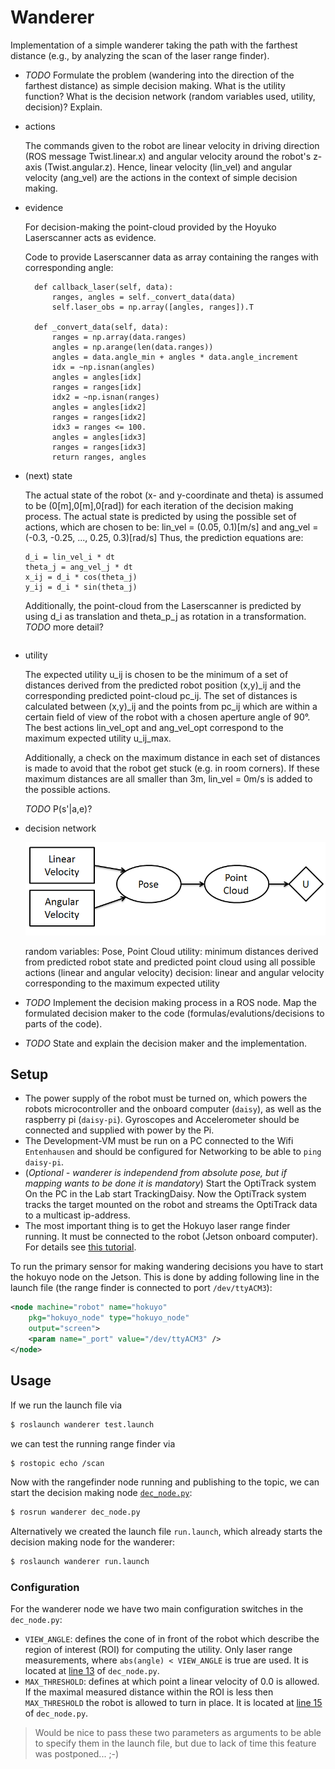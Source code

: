 Wanderer
========

Implementation of a simple wanderer taking the path with the farthest distance
(e.g., by analyzing the scan of the laser range finder).

* *TODO* Formulate the problem (wandering into the direction of the farthest
  distance) as simple decision making. What is the utility function? What is
  the decision network (random variables used, utility, decision)? Explain.
  
* actions
  
  The commands given to the robot are linear velocity in driving direction (ROS message Twist.linear.x) and angular velocity around the robot's z-axis (Twist.angular.z).
  Hence, linear velocity (lin_vel) and angular velocity (ang_vel) are the actions in the context of simple decision making. 
  
* evidence
  
  For decision-making the point-cloud provided by the Hoyuko Laserscanner acts as evidence.
  
  Code to provide Laserscanner data as array containing the ranges with corresponding angle:
  ```
    def callback_laser(self, data):
        ranges, angles = self._convert_data(data)
        self.laser_obs = np.array([angles, ranges]).T

    def _convert_data(self, data):
        ranges = np.array(data.ranges)
        angles = np.arange(len(data.ranges))
        angles = data.angle_min + angles * data.angle_increment
        idx = ~np.isnan(angles)
        angles = angles[idx]
        ranges = ranges[idx]
        idx2 = ~np.isnan(ranges)
        angles = angles[idx2]
        ranges = ranges[idx2]
        idx3 = ranges <= 100.
        angles = angles[idx3]
        ranges = ranges[idx3]
        return ranges, angles
  ```
  
* (next) state
  
  The actual state of the robot (x- and y-coordinate and theta) is assumed to be (0[m],0[m],0[rad]) for each iteration of the decision making process.
  The actual state is predicted by using the possible set of actions, which are chosen to be: 
  lin_vel = (0.05, 0.1)[m/s] and ang_vel = (-0.3, -0.25, ..., 0.25, 0.3)[rad/s]
  Thus, the prediction equations are:
  ```
  d_i = lin_vel_i * dt
  theta_j = ang_vel_j * dt
  x_ij = d_i * cos(theta_j)
  y_ij = d_i * sin(theta_j)
  ```
  
  Additionally, the point-cloud from the Laserscanner is predicted by using d_i as translation and theta_p_j as rotation in a transformation.
  *TODO* more detail?
  
  ```
  
  ```
  
* utility
  
  The expected utility u_ij is chosen to be the minimum of a set of distances derived from the predicted robot position (x,y)_ij and the corresponding predicted point-cloud pc_ij.
  The set of distances is calculated between (x,y)_ij and the points from pc_ij which are within a certain field of view of the robot with a chosen aperture angle of 90°.
  The best actions lin_vel_opt and ang_vel_opt correspond to the maximum expected utility u_ij_max.
  
  Additionally, a check on the maximum distance in each set of distances is made to avoid that the robot get stuck (e.g. in room corners).
  If these maximum distances are all smaller than 3m, lin_vel = 0m/s is added to the possible actions.
  
  *TODO* P(s'|a,e)?
  
* decision network
  
  ![alt text](https://github.com/tomas-thalmann/demos_ros/blob/wanderer-gr2/wanderer/decnet.PNG)
  
  random variables: Pose, Point Cloud
  utility: minimum distances derived from predicted robot state and predicted point cloud using all possible actions (linear and angular velocity)
  decision: linear and angular velocity corresponding to the maximum expected utility
  
* *TODO* Implement the decision making process in a ROS node. Map the
  formulated decision maker to the code (formulas/evalutions/decisions to parts
  of the code).
  
  
  
* *TODO* State and explain the decision maker and the implementation.

Setup
-----

* The power supply of the robot must be turned on, which powers the robots microcontroller and the onboard computer (`daisy`), 
as well as the raspberry pi (`daisy-pi`). Gyroscopes and Accelerometer should be connected and supplied with power by the Pi.
* The Development-VM must be run on a PC connected to the Wifi `Entenhausen` and should be configured for Networking to be able to `ping daisy-pi`.
* (*Optional - wanderer is independend from absolute pose, but if mapping wants to be done it is mandatory*) Start the OptiTrack system On the PC in the Lab start TrackingDaisy. Now the OptiTrack system tracks the target mounted on the robot and streams the OptiTrack data to a multicast ip-address.
* The most important thing is to get the Hokuyo laser range finder running. It must be connected to the robot (Jetson onboard computer). For details see [this tutorial](https://tuw-cpsg.github.io/tutorials/hokuyo-urg-04lx/).

To run the primary sensor for making wandering decisions you have to start the hokuyo node on the Jetson. This is done by adding following line in the launch file (the range finder is connected to port `/dev/ttyACM3`):

```xml
<node machine="robot" name="hokuyo"
	pkg="hokuyo_node" type="hokuyo_node"
	output="screen">
    <param name="_port" value="/dev/ttyACM3" />
</node>
```

Usage
-----

If we run the launch file via

```bash
$ roslaunch wanderer test.launch
```

we can test the running range finder via

```bash
$ rostopic echo /scan
```

Now with the rangefinder node running and publishing to the topic, we can start the decision making node [`dec_node.py`](scripts/dec_node.py):

```bash
$ rosrun wanderer dec_node.py
```

Alternatively we created the launch file `run.launch`, which already starts the decision making node for the wanderer:

```bash
$ roslaunch wanderer run.launch
```

### Configuration

For the wanderer node we have two main configuration switches in the `dec_node.py`:
* `VIEW_ANGLE`: defines the cone of in front of the robot which describe the region of interest (ROI) for computing the utility. Only laser range measurements, where `abs(angle) < VIEW_ANGLE` is true are used. It is located at [line 13](https://github.com/tomas-thalmann/demos_ros/blob/089596d08b1fa8fe96442fde11d6d2d5779b42dc/wanderer/scripts/dec_node.py#L13) of `dec_node.py`.
* `MAX_THRESHOLD`: defines at which point a linear velocity of 0.0 is allowed. If the maximal measured distance within the ROI is less then `MAX_THRESHOLD` the robot is allowed to turn in place. It is located at [line 15](https://github.com/tomas-thalmann/demos_ros/blob/089596d08b1fa8fe96442fde11d6d2d5779b42dc/wanderer/scripts/dec_node.py#L15) of `dec_node.py`.

> Would be nice to pass these two parameters as arguments to be able to specify them in the launch file, but due to lack of time this feature was postponed... ;-)

